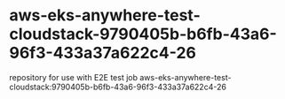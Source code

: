# aws-eks-anywhere-test-cloudstack-9790405b-b6fb-43a6-96f3-433a37a622c4-26
repository for use with E2E test job aws-eks-anywhere-test-cloudstack:9790405b-b6fb-43a6-96f3-433a37a622c4-26
